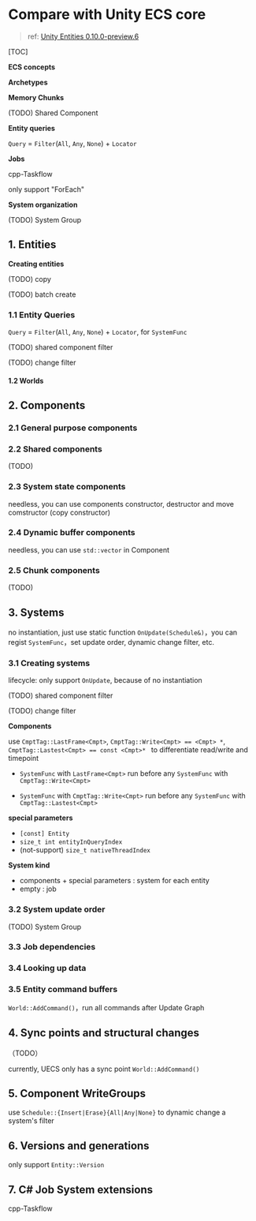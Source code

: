 # Compare with Unity ECS core

> ref: [Unity Entities 0.10.0-preview.6](https://docs.unity3d.com/Packages/com.unity.entities@0.10/manual/index.html) 

[TOC]

**ECS concepts** 

**Archetypes** 

**Memory Chunks** 

(TODO) Shared Component 

**Entity queries** 

`Query` = `Filter`(`All`, `Any`, `None`) + `Locator` 

**Jobs** 

cpp-Taskflow

only support "ForEach" 

**System organization** 

(TODO) System Group

## 1. Entities

**Creating entities** 

(TODO) copy

(TODO) batch create

### 1.1 Entity Queries

`Query` = `Filter`(`All`, `Any`, `None`) + `Locator`, for `SystemFunc` 

(TODO) shared component filter

(TODO) change filter

#### 1.2 Worlds

## 2. Components

### 2.1 General purpose components

### 2.2 Shared components

(TODO)

### 2.3 System state components

needless, you can use components constructor, destructor and move comstructor (copy constructor)

### 2.4 Dynamic buffer components

needless, you can use `std::vector` in Component

### 2.5 Chunk components

(TODO)

## 3. Systems

no instantiation, just use static function `OnUpdate(Schedule&)`，you can regist `SystemFunc`，set update order, dynamic change filter, etc.

### 3.1 Creating systems

lifecycle: only support `OnUpdate`, because of no instantiation

(TODO) shared component filter

(TODO) change filter

**Components** 

use `CmptTag::LastFrame<Cmpt>`, `CmptTag::Write<Cmpt> == <Cmpt> *`, `CmptTag::Lastest<Cmpt> == const <Cmpt>* ` to differentiate read/write and timepoint

- `SystemFunc` with `LastFrame<Cmpt>` run before any `SystemFunc` with `CmptTag::Write<Cmpt>` 

- `SystemFunc` with `CmptTag::Write<Cmpt>` run before any `SystemFunc` with `CmptTag::Lastest<Cmpt>` 

**special parameters** 

- `[const] Entity` 
- `size_t int entityInQueryIndex` 
- (not-support) `size_t nativeThreadIndex` 

**System kind** 

- components + special parameters : system for each entity
- empty : job

### 3.2 System update order

(TODO) System Group

### 3.3 Job dependencies

### 3.4 Looking up data

### 3.5 Entity command buffers

`World::AddCommand()`，run all commands after Update Graph

## 4. Sync points and structural changes

（TODO）

currently, UECS only has a sync point `World::AddCommand()` 

## 5. Component WriteGroups

use `Schedule::{Insert|Erase}{All|Any|None}` to dynamic change a system's filter

## 6. Versions and generations

only support `Entity::Version` 

## 7. C# Job System extensions

cpp-Taskflow

